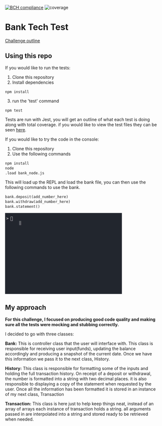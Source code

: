 [![BCH compliance](https://bettercodehub.com/edge/badge/ChrisCooney05/bank_tech_test?branch=master)](https://bettercodehub.com/)
![coverage](https://img.shields.io/badge/coverage-100%25-green)

# Bank Tech Test

[Challenge outline](CHALLENGE.md)

## Using this repo

If you would like to run the tests:

1. Clone this repository
2. Install dependencies

```
npm install
```

3. run the 'test' command

```
npm test
```

Tests are run with Jest, you will get an outline of what each test is doing along with total coverage.
if you would like to view the test files they can be seen [here](src/__test__).

If you would like to try the code in the console:

1. Clone this repository
2. Use the following commands

```
npm install
node
.load bank_node.js
```

This will load up the REPL and load the bank file, you can then use the following commands to use the bank.

```
bank.deposit(add_number_here)
bank.withdraw(add_number_here)
bank.statement()
```

![preview](public/bank.gif)

## My approach

**For this challenge, I focused on producing good code quality and making sure all the tests were mocking and stubbing correctly.**


I decided to go with three classes:

**Bank:** This is controller class that the user will interface with. This class is responsible for receiving user input(funds), updating the balance accordingly and producing a snapshot of the current date.
Once we have this information we pass it to the next class, History.

**History:** This class is responsible for formatting some of the inputs and holding the full transaction history. On receipt of a deposit or withdrawal, the number is formatted into a string with two decimal places. it is also responsible to displaying a copy of the statement when requested by the user. Once all the information has been formatted it is stored in an instance of my next class, Transaction

**Transaction:** This class is here just to help keep things neat, instead of an array of arrays each instance of transaction holds a string. all arguments passed in are interpolated into a string and stored ready to be retrieved when needed.
